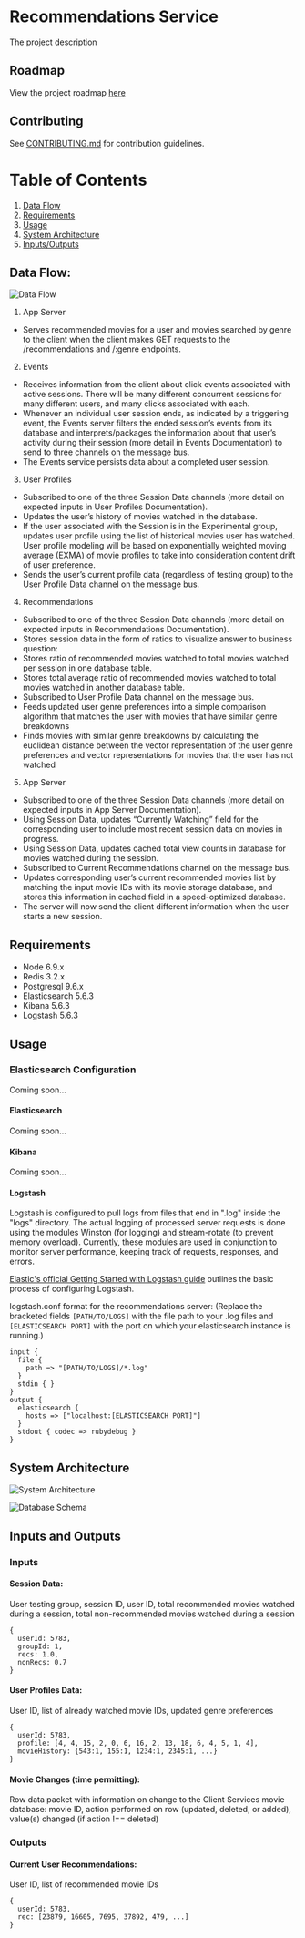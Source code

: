 # Recommendations Service

The project description

## Roadmap

View the project roadmap [here](ROADMAP.md)

## Contributing

See [CONTRIBUTING.md](CONTRIBUTING.md) for contribution guidelines.

# Table of Contents

1. [Data Flow](#data-flow)
1. [Requirements](#requirements)
1. [Usage](#usage)
1. [System Architecture](#system-architecture)
1. [Inputs/Outputs](#inputs-and-outputs)

## Data Flow:
![Data Flow](https://github.com/Tetraflix/recommendations/blob/development/images/data-flow.jpeg)

1. App Server
  - Serves recommended movies for a user and movies searched by genre to the client when the client makes GET requests to the /recommendations and /:genre endpoints.

2. Events
  - Receives information from the client about click events associated with active sessions. There will be many different concurrent sessions for many different users, and many clicks associated with each.
  - Whenever an individual user session ends, as indicated by a triggering event, the Events server filters the ended session’s events from its database and interprets/packages the information about that user’s activity during their session (more detail in Events Documentation) to send to three channels on the message bus.
  - The Events service persists data about a completed user session.

3. User Profiles
  - Subscribed to one of the three Session Data channels (more detail on expected inputs in User Profiles Documentation).
  - Updates the user’s history of movies watched in the database.
  - If the user associated with the Session is in the Experimental group, updates user profile using the list of historical movies user has watched.  User profile modeling will be based on exponentially weighted moving average (EXMA) of movie profiles to take into consideration content drift of user preference.
  - Sends the user’s current profile data (regardless of testing group) to the User Profile Data channel on the message bus.

4. Recommendations
  - Subscribed to one of the three Session Data channels (more detail on expected inputs in Recommendations Documentation).
  - Stores session data in the form of ratios to visualize answer to business question:
  - Stores ratio of recommended movies watched to total movies watched per session in one database table.
  - Stores total average ratio of recommended movies watched to total movies watched in another database table.
  - Subscribed to User Profile Data channel on the message bus.
  - Feeds updated user genre preferences into a simple comparison algorithm that matches the user with movies that have similar genre breakdowns
  - Finds movies with similar genre breakdowns by calculating the euclidean distance between the vector representation of the user genre preferences and vector representations for movies that the user has not watched

5. App Server
  - Subscribed to one of the three Session Data channels (more detail on expected inputs in App Server Documentation).
  - Using Session Data, updates “Currently Watching” field for the corresponding user to include most recent session data on movies in progress.
  - Using Session Data, updates cached total view counts in database for movies watched during the session.
  - Subscribed to Current Recommendations channel on the message bus.
  - Updates corresponding user’s current recommended movies list by matching the input movie IDs with its movie storage database, and stores this information in cached field in a speed-optimized database.
  - The server will now send the client different information when the user starts a new session.


## Requirements

- Node 6.9.x
- Redis 3.2.x
- Postgresql 9.6.x
- Elasticsearch 5.6.3
- Kibana 5.6.3
- Logstash 5.6.3

## Usage

### Elasticsearch Configuration

Coming soon...

#### Elasticsearch

Coming soon...

#### Kibana

Coming soon...

#### Logstash

Logstash is configured to pull logs from files that end in ".log" inside the "logs" directory. The actual logging of processed server requests is done using the modules Winston (for logging) and stream-rotate (to prevent memory overload). Currently, these modules are used in conjunction to monitor server performance, keeping track of requests, responses, and errors.

[Elastic's official Getting Started with Logstash guide](https://www.elastic.co/guide/en/logstash/current/getting-started-with-logstash.html) outlines the basic process of configuring Logstash.

logstash.conf format for the recommendations server:
(Replace the bracketed fields ```[PATH/TO/LOGS]``` with the file path to your .log files and ```[ELASTICSEARCH PORT]``` with the port on which your elasticsearch instance is running.)
```
input {
  file {
    path => "[PATH/TO/LOGS]/*.log"
  }
  stdin { }
}
output {
  elasticsearch {
    hosts => ["localhost:[ELASTICSEARCH PORT]"]
  }
  stdout { codec => rubydebug }
}
```

## System Architecture
![System Architecture](https://github.com/Tetraflix/recommendations/blob/development/images/architecture.png)

![Database Schema](https://github.com/Tetraflix/recommendations/blob/development/images/schema.png)

## Inputs and Outputs

### Inputs

#### Session Data:
User testing group, session ID, user ID, total recommended movies watched during a session, total non-recommended movies watched during a session

```
{
  userId: 5783,
  groupId: 1,
  recs: 1.0,
  nonRecs: 0.7
}
```

#### User Profiles Data:
User ID, list of already watched movie IDs, updated genre preferences

```
{
  userId: 5783,
  profile: [4, 4, 15, 2, 0, 6, 16, 2, 13, 18, 6, 4, 5, 1, 4],
  movieHistory: {543:1, 155:1, 1234:1, 2345:1, ...}
}
```

#### Movie Changes (time permitting):
Row data packet with information on change to the Client Services movie database: movie ID, action performed on row (updated, deleted, or added), value(s) changed (if action !== deleted)

### Outputs

#### Current User Recommendations:
User ID, list of recommended movie IDs

```
{
  userId: 5783,
  rec: [23879, 16605, 7695, 37892, 479, ...]
}
```
